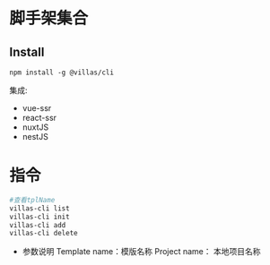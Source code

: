 # 脚手架集合

## Install
```
npm install -g @villas/cli
```

集成:
* vue-ssr
* react-ssr
* nuxtJS
* nestJS

# 指令

```sh
#查看tplName
villas-cli list
villas-cli init
villas-cli add 
villas-cli delete
```
* 参数说明
    Template name：模版名称
    Project name： 本地项目名称